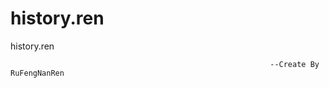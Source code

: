 # history.ren
history.ren

                                                              --Create By RuFengNanRen
